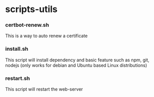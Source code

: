 # scripts-utils

### certbot-renew.sh

This is a way to auto renew a certificate

### install.sh 

This script will install dependency and basic feature such as npm, git, nodejs (only works for debian and Ubuntu based Linux distributions)

### restart.sh

This script will restart the web-server
